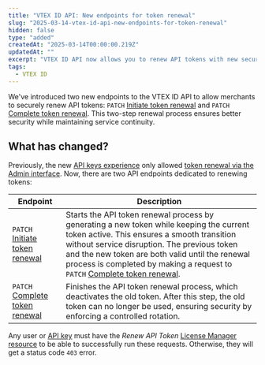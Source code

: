 ```yaml
---
title: "VTEX ID API: New endpoints for token renewal"
slug: "2025-03-14-vtex-id-api-new-endpoints-for-token-renewal"
hidden: false
type: "added"
createdAt: "2025-03-14T00:00:00.219Z"
updatedAt: ""
excerpt: "VTEX ID API now allows you to renew API tokens with new secure endpoints."
tags:
  - VTEX ID
---
```


We've introduced two new endpoints to the VTEX ID API to allow merchants to securely renew API tokens: `PATCH` [Initiate token renewal](https://developers.vtex.com/docs/api-reference/vtex-id-api#patch-/api/vtexid/apikey/-apiKey-/apitoken/renew) and `PATCH` [Complete token renewal](https://developers.vtex.com/docs/api-reference/vtex-id-api#patch-/api/vtexid/apikey/-apiKey-/apitoken/finish-renewal). This two-step renewal process ensures better security while maintaining service continuity.

## What has changed?

Previously, the new [API keys experience](https://help.vtex.com/en/tutorial/api-keys--4bFEmcHXgpNksoePchZyy6) only allowed [token renewal via the Admin interface](https://help.vtex.com/en/tutorial/renewing-api-tokens--7r4AzptYjXErGHadg9LnJ3). Now, there are two API endpoints dedicated to renewing tokens:

| Endpoint | Description |
| - | - |
| `PATCH` [Initiate token renewal](https://developers.vtex.com/docs/api-reference/vtex-id-api#patch-/api/vtexid/apikey/-apiKey-/apitoken/renew) | Starts the API token renewal process by generating a new token while keeping the current token active. This ensures a smooth transition without service disruption. The previous token and the new token are both valid until the renewal process is completed by making a request to `PATCH` [Complete token renewal](https://developers.vtex.com/docs/api-reference/vtex-id-api#patch-/api/vtexid/apikey/-apiKey-/apitoken/finish-renewal). |
| `PATCH` [Complete token renewal](https://developers.vtex.com/docs/api-reference/vtex-id-api#patch-/api/vtexid/apikey/-apiKey-/apitoken/finish-renewal) | Finishes the API token renewal process, which deactivates the old token. After this step, the old token can no longer be used, ensuring security by enforcing a controlled rotation. |

Any user or [API key](https://developers.vtex.com/docs/guides/authentication-overview#api-keys) must have the *Renew API Token* [License Manager resource](https://help.vtex.com/en/tutorial/license-manager-resources--3q6ztrC8YynQf6rdc6euk3) to be able to successfully run these requests. Otherwise, they will get a status code `403` error.
